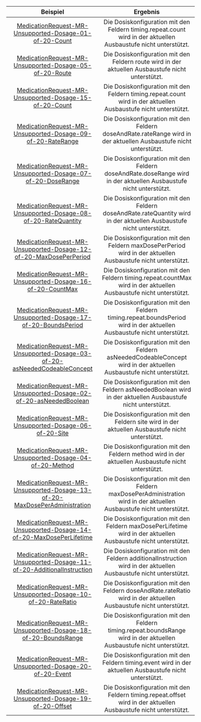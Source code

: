 | Beispiel | Ergebnis |
| :---: | :---:|
|[MedicationRequest-MR-Unsupported-Dosage-01-of-20-Count](./MedicationRequest-MR-Unsupported-Dosage-01-of-20-Count.html) | Die Dosiskonfiguration mit den Feldern timing.repeat.count wird in der aktuellen Ausbaustufe nicht unterstützt. |
|[MedicationRequest-MR-Unsupported-Dosage-05-of-20-Route](./MedicationRequest-MR-Unsupported-Dosage-05-of-20-Route.html) | Die Dosiskonfiguration mit den Feldern route wird in der aktuellen Ausbaustufe nicht unterstützt. |
|[MedicationRequest-MR-Unsupported-Dosage-15-of-20-Count](./MedicationRequest-MR-Unsupported-Dosage-15-of-20-Count.html) | Die Dosiskonfiguration mit den Feldern timing.repeat.count wird in der aktuellen Ausbaustufe nicht unterstützt. |
|[MedicationRequest-MR-Unsupported-Dosage-09-of-20-RateRange](./MedicationRequest-MR-Unsupported-Dosage-09-of-20-RateRange.html) | Die Dosiskonfiguration mit den Feldern doseAndRate.rateRange wird in der aktuellen Ausbaustufe nicht unterstützt. |
|[MedicationRequest-MR-Unsupported-Dosage-07-of-20-DoseRange](./MedicationRequest-MR-Unsupported-Dosage-07-of-20-DoseRange.html) | Die Dosiskonfiguration mit den Feldern doseAndRate.doseRange wird in der aktuellen Ausbaustufe nicht unterstützt. |
|[MedicationRequest-MR-Unsupported-Dosage-08-of-20-RateQuantity](./MedicationRequest-MR-Unsupported-Dosage-08-of-20-RateQuantity.html) | Die Dosiskonfiguration mit den Feldern doseAndRate.rateQuantity wird in der aktuellen Ausbaustufe nicht unterstützt. |
|[MedicationRequest-MR-Unsupported-Dosage-12-of-20-MaxDosePerPeriod](./MedicationRequest-MR-Unsupported-Dosage-12-of-20-MaxDosePerPeriod.html) | Die Dosiskonfiguration mit den Feldern maxDosePerPeriod wird in der aktuellen Ausbaustufe nicht unterstützt. |
|[MedicationRequest-MR-Unsupported-Dosage-16-of-20-CountMax](./MedicationRequest-MR-Unsupported-Dosage-16-of-20-CountMax.html) | Die Dosiskonfiguration mit den Feldern timing.repeat.countMax wird in der aktuellen Ausbaustufe nicht unterstützt. |
|[MedicationRequest-MR-Unsupported-Dosage-17-of-20-BoundsPeriod](./MedicationRequest-MR-Unsupported-Dosage-17-of-20-BoundsPeriod.html) | Die Dosiskonfiguration mit den Feldern timing.repeat.boundsPeriod wird in der aktuellen Ausbaustufe nicht unterstützt. |
|[MedicationRequest-MR-Unsupported-Dosage-03-of-20-asNeededCodeableConcept](./MedicationRequest-MR-Unsupported-Dosage-03-of-20-asNeededCodeableConcept.html) | Die Dosiskonfiguration mit den Feldern asNeededCodeableConcept wird in der aktuellen Ausbaustufe nicht unterstützt. |
|[MedicationRequest-MR-Unsupported-Dosage-02-of-20-asNeededBoolean](./MedicationRequest-MR-Unsupported-Dosage-02-of-20-asNeededBoolean.html) | Die Dosiskonfiguration mit den Feldern asNeededBoolean wird in der aktuellen Ausbaustufe nicht unterstützt. |
|[MedicationRequest-MR-Unsupported-Dosage-06-of-20-Site](./MedicationRequest-MR-Unsupported-Dosage-06-of-20-Site.html) | Die Dosiskonfiguration mit den Feldern site wird in der aktuellen Ausbaustufe nicht unterstützt. |
|[MedicationRequest-MR-Unsupported-Dosage-04-of-20-Method](./MedicationRequest-MR-Unsupported-Dosage-04-of-20-Method.html) | Die Dosiskonfiguration mit den Feldern method wird in der aktuellen Ausbaustufe nicht unterstützt. |
|[MedicationRequest-MR-Unsupported-Dosage-13-of-20-MaxDosePerAdministration](./MedicationRequest-MR-Unsupported-Dosage-13-of-20-MaxDosePerAdministration.html) | Die Dosiskonfiguration mit den Feldern maxDosePerAdministration wird in der aktuellen Ausbaustufe nicht unterstützt. |
|[MedicationRequest-MR-Unsupported-Dosage-14-of-20-MaxDosePerLifetime](./MedicationRequest-MR-Unsupported-Dosage-14-of-20-MaxDosePerLifetime.html) | Die Dosiskonfiguration mit den Feldern maxDosePerLifetime wird in der aktuellen Ausbaustufe nicht unterstützt. |
|[MedicationRequest-MR-Unsupported-Dosage-11-of-20-AdditionalInstruction](./MedicationRequest-MR-Unsupported-Dosage-11-of-20-AdditionalInstruction.html) | Die Dosiskonfiguration mit den Feldern additionalInstruction wird in der aktuellen Ausbaustufe nicht unterstützt. |
|[MedicationRequest-MR-Unsupported-Dosage-10-of-20-RateRatio](./MedicationRequest-MR-Unsupported-Dosage-10-of-20-RateRatio.html) | Die Dosiskonfiguration mit den Feldern doseAndRate.rateRatio wird in der aktuellen Ausbaustufe nicht unterstützt. |
|[MedicationRequest-MR-Unsupported-Dosage-18-of-20-BoundsRange](./MedicationRequest-MR-Unsupported-Dosage-18-of-20-BoundsRange.html) | Die Dosiskonfiguration mit den Feldern timing.repeat.boundsRange wird in der aktuellen Ausbaustufe nicht unterstützt. |
|[MedicationRequest-MR-Unsupported-Dosage-20-of-20-Event](./MedicationRequest-MR-Unsupported-Dosage-20-of-20-Event.html) | Die Dosiskonfiguration mit den Feldern timing.event wird in der aktuellen Ausbaustufe nicht unterstützt. |
|[MedicationRequest-MR-Unsupported-Dosage-19-of-20-Offset](./MedicationRequest-MR-Unsupported-Dosage-19-of-20-Offset.html) | Die Dosiskonfiguration mit den Feldern timing.repeat.offset wird in der aktuellen Ausbaustufe nicht unterstützt. |